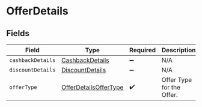 # OfferDetails


## Fields

| Field                                                                 | Type                                                                  | Required                                                              | Description                                                           | Example                                                               |
| --------------------------------------------------------------------- | --------------------------------------------------------------------- | --------------------------------------------------------------------- | --------------------------------------------------------------------- | --------------------------------------------------------------------- |
| `cashbackDetails`                                                     | [CashbackDetails](../../models/shared/CashbackDetails.md)             | :heavy_minus_sign:                                                    | N/A                                                                   |                                                                       |
| `discountDetails`                                                     | [DiscountDetails](../../models/shared/DiscountDetails.md)             | :heavy_minus_sign:                                                    | N/A                                                                   |                                                                       |
| `offerType`                                                           | [OfferDetailsOfferType](../../models/shared/OfferDetailsOfferType.md) | :heavy_check_mark:                                                    | Offer Type for the Offer.                                             | DISCOUNT_AND_CASHBACK                                                 |
